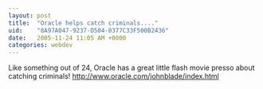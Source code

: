 ```yaml
---
layout: post
title:  "Oracle helps catch criminals...."
uid:	"8A97A047-9237-D504-0377C33F500B2436"
date:   2005-11-24 11:05 AM +0000
categories: webdev
---
```

Like something out of 24, Oracle has a great little flash movie presso about catching criminals!
<a href="http://www.oracle.com/johnblade/index.html">http://www.oracle.com/johnblade/index.html</a>